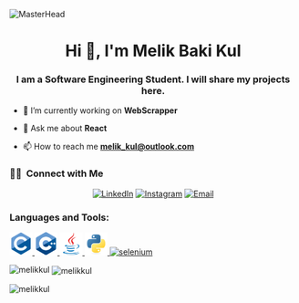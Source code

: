 ![MasterHead](https://cdn.discordapp.com/attachments/1134108154087604296/1193169378481553408/DALLE_2024-01-06_15.28.46_-_A_banner_showcasing_the_theme_of_software_engineering_and_coding_languages._The_background_is_a_modern_digital_landscape_representing_a_coding_enviro.png?ex=65abbc93&is=65994793&hm=adff06d1a8b335aef213c650a3e0a045e8a841a409da734453d48e2f6abc3711&)
<h1 align="center">Hi 👋, I'm Melik Baki Kul</h1>
<h3 align="center">I am a Software Engineering Student. I will share my projects here.</h3>

- 🔭 I’m currently working on **WebScrapper**

- 💬 Ask me about **React**

- 📫 How to reach me **melik_kul@outlook.com**

<h3> 🤝🏻 &nbsp;Connect with Me </h3>

<p align="center">
<a href="https://www.linkedin.com/in/melikbakikul/"><img alt="LinkedIn" src="https://img.shields.io/badge/LinkedIn-Melik%20Baki%20Kul-blue?style=flat-square&logo=linkedin"></a>
<a href="https://www.instagram.com/melik_kul/"><img alt="Instagram" src="https://img.shields.io/badge/Instagram-melik_kul-blue?style=flat-square&logo=instagram"></a>
<a href="mailto:melik_kul@outlook.com"><img alt="Email" src="https://img.shields.io/badge/Email-melik_kul@outlook.com-blue?style=flat-square&logo=gmail"></a>
</p>

<h3 align="left">Languages and Tools:</h3>
<p align="left"> <a href="https://www.cprogramming.com/" target="_blank" rel="noreferrer"> <img src="https://raw.githubusercontent.com/devicons/devicon/master/icons/c/c-original.svg" alt="c" width="40" height="40"/> </a> <a href="https://www.w3schools.com/cpp/" target="_blank" rel="noreferrer"> <img src="https://raw.githubusercontent.com/devicons/devicon/master/icons/cplusplus/cplusplus-original.svg" alt="cplusplus" width="40" height="40"/> </a> <a href="https://www.java.com" target="_blank" rel="noreferrer"> <img src="https://raw.githubusercontent.com/devicons/devicon/master/icons/java/java-original.svg" alt="java" width="40" height="40"/> </a> <a href="https://www.python.org" target="_blank" rel="noreferrer"> <img src="https://raw.githubusercontent.com/devicons/devicon/master/icons/python/python-original.svg" alt="python" width="40" height="40"/> </a> <a href="https://www.selenium.dev" target="_blank" rel="noreferrer"> <img src="https://raw.githubusercontent.com/detain/svg-logos/780f25886640cef088af994181646db2f6b1a3f8/svg/selenium-logo.svg" alt="selenium" width="40" height="40"/> </a> </p>

<p><img align="left" src="https://github-readme-stats.vercel.app/api/top-langs?username=melikkul&show_icons=true&locale=en&layout=compact" alt="melikkul" /></p>

<p>&nbsp;<img align="center" src="https://github-readme-stats.vercel.app/api?username=melikkul&show_icons=true&locale=en" alt="melikkul" /></p>

<p><img align="center" src="https://github-readme-streak-stats.herokuapp.com/?user=melikkul&" alt="melikkul" /></p>
